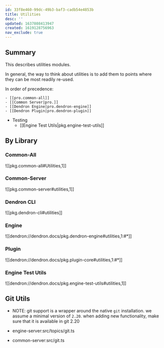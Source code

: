```yaml
---
id: 33f8e460-99dc-49b3-baf3-cadb54e4853b
title: Utilities
desc: ''
updated: 1637808413947
created: 1619128756963
nav_exclude: true
---
```

## Summary

This describes utilities modules. 

In general, the way to think about utilities is to add them to points where they can be most readily re-used. 

In order of precedence:

```
- [[pro.common-all]]
- [[Common Server|pro.]]
- [[Dendron Engine|pro.dendron-engine]]
- [[Dendron Plugin|pro.dendron-plugin]]
```

- Testing 
  - [[Engine Test Utils|pkg.engine-test-utils]]

## By Library

### Common-All

![[pkg.common-all#Utilities,1]]

### Common-Server

![[pkg.common-server#utilities,1]]

### Dendron CLI

![[pkg.dendron-cli#utilities]]

### Engine

![[dendron://dendron.docs/pkg.dendron-engine#utilities,1:#*]]

### Plugin

![[dendron://dendron.docs/pkg.plugin-core#utilities,1:#*]]

### Engine Test Utils

![[dendron://dendron.docs/pkg.engine-test-utils#utilities,1]]

## Git Utils
- NOTE: git support is a wrapper around the native `git` installation. we assume a minimal version of `2.20`. when adding new functionality, make sure that it is available in git 2.20

- engine-server:src/topics/git.ts
- common-server:src/git.ts

